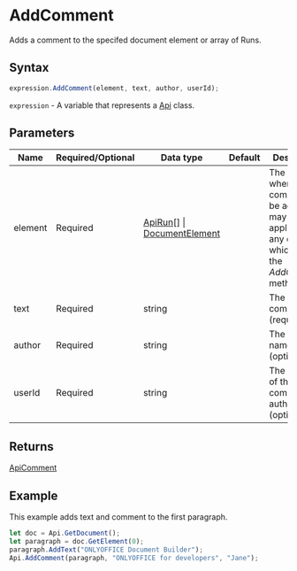 # AddComment

Adds a comment to the specifed document element or array of Runs.

## Syntax

```javascript
expression.AddComment(element, text, author, userId);
```

`expression` - A variable that represents a [Api](../Api.md) class.

## Parameters

| **Name** | **Required/Optional** | **Data type** | **Default** | **Description** |
| ------------- | ------------- | ------------- | ------------- | ------------- |
| element | Required | [ApiRun](../../ApiRun/ApiRun.md)[] \| [DocumentElement](../../Enumeration/DocumentElement.md) |  | The element where the comment will be added. It may be applied to any element which has the *AddComment* method. |
| text | Required | string |  | The comment text (required). |
| author | Required | string |  | The author's name (optional). |
| userId | Required | string |  | The user ID of the comment author (optional). |

## Returns

[ApiComment](../../ApiComment/ApiComment.md)

## Example

This example adds text and comment to the first paragraph.

```javascript editor-
let doc = Api.GetDocument();
let paragraph = doc.GetElement(0);
paragraph.AddText("ONLYOFFICE Document Builder");
Api.AddComment(paragraph, "ONLYOFFICE for developers", "Jane");
```
